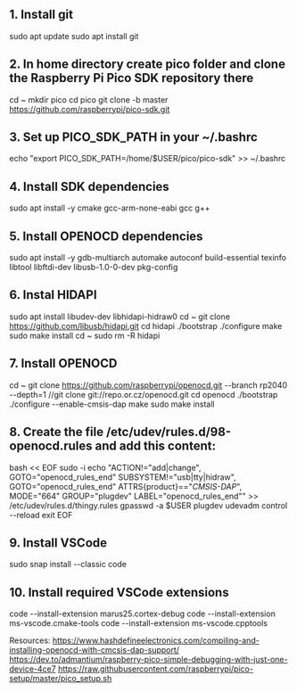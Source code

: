 ## 1. Install git
sudo apt update
sudo apt install git

## 2. In home directory create pico folder and clone the Raspberry Pi Pico SDK repository there
cd ~
mkdir pico
cd pico
git clone -b master https://github.com/raspberrypi/pico-sdk.git

## 3. Set up PICO_SDK_PATH in your ~/.bashrc
echo "export PICO_SDK_PATH=/home/$USER/pico/pico-sdk" >> ~/.bashrc

## 4. Install SDK dependencies
sudo apt install -y cmake gcc-arm-none-eabi gcc g++

## 5. Install OPENOCD dependencies
sudo apt install -y gdb-multiarch automake autoconf build-essential texinfo libtool libftdi-dev libusb-1.0-0-dev pkg-config

## 6. Instal HIDAPI
sudo apt install libudev-dev libhidapi-hidraw0
cd ~
git clone https://github.com/libusb/hidapi.git
cd hidapi
./bootstrap
./configure
make
sudo make install
cd ~
sudo rm -R hidapi

## 7. Install OPENOCD
cd ~
git clone https://github.com/raspberrypi/openocd.git --branch rp2040 --depth=1
//git clone git://repo.or.cz/openocd.git
cd openocd
./bootstrap
./configure --enable-cmsis-dap
make
sudo make install

## 8. Create the file /etc/udev/rules.d/98-openocd.rules and add this content:
bash << EOF
sudo -i
echo "ACTION!=\"add|change\", GOTO=\"openocd_rules_end\"
SUBSYSTEM!=\"usb|tty|hidraw\", GOTO=\"openocd_rules_end\"
ATTRS{product}==\"*CMSIS-DAP*\", MODE=\"664\" GROUP=\"plugdev\"
LABEL=\"openocd_rules_end\"" >> /etc/udev/rules.d/thingy.rules
gpasswd -a $USER plugdev
udevadm control --reload
exit
EOF


## 9. Install VSCode
sudo snap install --classic code

## 10. Install required VSCode extensions
code --install-extension marus25.cortex-debug
code --install-extension ms-vscode.cmake-tools
code --install-extension ms-vscode.cpptools



Resources:
https://www.hashdefineelectronics.com/compiling-and-installing-openocd-with-cmcsis-dap-support/
https://dev.to/admantium/raspberry-pico-simple-debugging-with-just-one-device-4ce7
https://raw.githubusercontent.com/raspberrypi/pico-setup/master/pico_setup.sh
